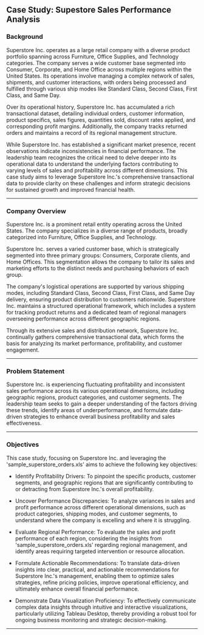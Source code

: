 <h2>Case Study: Supestore Sales Performance Analysis</h2>


<h3>Background</h3>

Superstore Inc. operates as a large retail company with a diverse product portfolio spanning across Furniture, Office Supplies, and Technology categories. The company serves a wide customer base segmented into Consumer, Corporate, and Home Office across multiple regions within the United States. Its operations involve managing a complex network of sales, shipments, and customer interactions, with orders being processed and fulfilled through various ship modes like Standard Class, Second Class, First Class, and Same Day.

Over its operational history, Superstore Inc. has accumulated a rich transactional dataset, detailing individual orders, customer information, product specifics, sales figures, quantities sold, discount rates applied, and corresponding profit margins. Additionally, the company tracks returned orders and maintains a record of its regional management structure.

While Superstore Inc. has established a significant market presence, recent observations indicate inconsistencies in financial performance. The leadership team recognizes the critical need to delve deeper into its operational data to understand the underlying factors contributing to varying levels of sales and profitability across different dimensions. This case study aims to leverage Superstore Inc.'s comprehensive transactional data to provide clarity on these challenges and inform strategic decisions for sustained growth and improved financial health.

---

<h3>Company Overview</h3>

Superstore Inc. is a prominent retail entity operating across the United States. The company specializes in a diverse range of products, broadly categorized into Furniture, Office Supplies, and Technology.

Superstore Inc. serves a varied customer base, which is strategically segmented into three primary groups: Consumers, Corporate clients, and Home Offices. This segmentation allows the company to tailor its sales and marketing efforts to the distinct needs and purchasing behaviors of each group.

The company's logistical operations are supported by various shipping modes, including Standard Class, Second Class, First Class, and Same Day delivery, ensuring product distribution to customers nationwide. Superstore Inc. maintains a structured operational framework, which includes a system for tracking product returns and a dedicated team of regional managers overseeing performance across different geographic regions.

Through its extensive sales and distribution network, Superstore Inc. continually gathers comprehensive transactional data, which forms the basis for analyzing its market performance, profitability, and customer engagement.

---

<h3>Problem Statement</h3>

Superstore Inc. is experiencing fluctuating profitability and inconsistent sales performance across its various operational dimensions, including geographic regions, product categories, and customer segments. The leadership team seeks to gain a deeper understanding of the factors driving these trends, identify areas of underperformance, and formulate data-driven strategies to enhance overall business profitability and sales effectiveness.

---

<h3>Objectives</h3>

This case study, focusing on Superstore Inc. and leveraging the 'sample_superstore_orders.xls' aims to achieve the following key objectives:

- Identify Profitability Drivers: To pinpoint the specific products, customer segments, and geographic regions that are significantly contributing to or detracting from Superstore Inc.'s overall profitability.

- Uncover Performance Discrepancies: To analyze variances in sales and profit performance across different operational dimensions, such as product categories, shipping modes, and customer segments, to understand where the company is excelling and where it is struggling.

- Evaluate Regional Performance: To evaluate the sales and profit performance of each region, considering the insights from 'sample_superstore_orders.xls' regarding regional management, and identify areas requiring targeted intervention or resource allocation.

- Formulate Actionable Recommendations: To translate data-driven insights into clear, practical, and actionable recommendations for Superstore Inc.'s management, enabling them to optimize sales strategies, refine pricing policies, improve operational efficiency, and ultimately enhance overall financial performance.

- Demonstrate Data Visualization Proficiency: To effectively communicate complex data insights through intuitive and interactive visualizations, particularly utilizing Tableau Desktop, thereby providing a robust tool for ongoing business monitoring and strategic decision-making.

---

